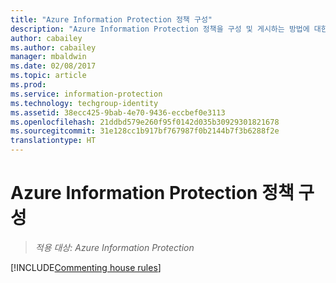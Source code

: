 ```yaml
---
title: "Azure Information Protection 정책 구성"
description: "Azure Information Protection 정책을 구성 및 게시하는 방법에 대한 자세한 정보입니다."
author: cabailey
ms.author: cabailey
manager: mbaldwin
ms.date: 02/08/2017
ms.topic: article
ms.prod: 
ms.service: information-protection
ms.technology: techgroup-identity
ms.assetid: 38ecc425-9bab-4e70-9436-eccbef0e3113
ms.openlocfilehash: 21ddbd579e260f95f0142d035b30929301821678
ms.sourcegitcommit: 31e128cc1b917bf767987f0b2144b7f3b6288f2e
translationtype: HT
---
```

# <a name="configuring-the-azure-information-protection-policy"></a>Azure Information Protection 정책 구성 

>*적용 대상: Azure Information Protection*

[!INCLUDE[Commenting house rules](../includes/houserules.md)]
